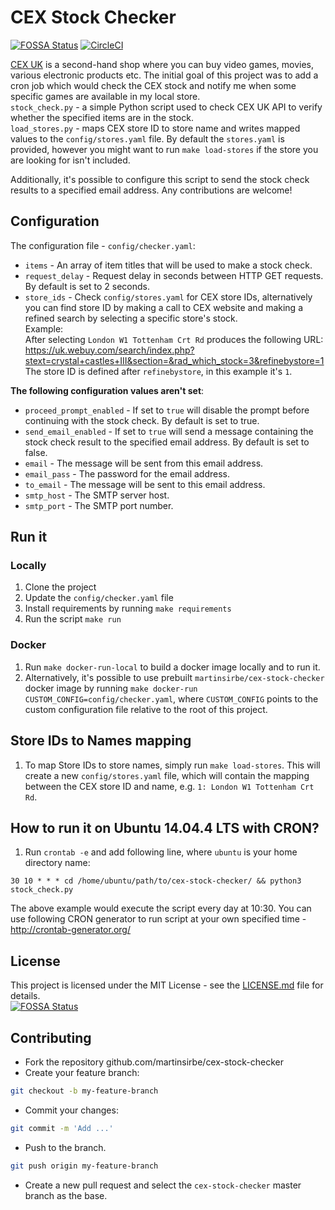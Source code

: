 # CEX Stock Checker

[![FOSSA Status](https://app.fossa.com/api/projects/git%2Bgithub.com%2Fmartinsirbe%2Fcex-stock-checker.svg?type=shield)](https://app.fossa.com/projects/git%2Bgithub.com%2Fmartinsirbe%2Fcex-stock-checker?ref=badge_shield) 
[![CircleCI](https://circleci.com/gh/martinsirbe/cex-stock-checker.svg?style=svg)](https://circleci.com/gh/martinsirbe/cex-stock-checker)  

[CEX UK](CEX) is a second-hand shop where you can buy video games, movies, various electronic products etc. 
The initial goal of this project was to add a cron job which would check the CEX stock and notify me when 
some specific games are available in my local store.  
`stock_check.py` - a simple Python script used to check CEX UK API to verify whether the specified items are in the stock.  
`load_stores.py` - maps CEX store ID to store name and writes mapped values to the `config/stores.yaml` file. By default the `stores.yaml` 
is provided, however you might want to run `make load-stores` if the store you are looking for isn't included.  

Additionally, it's possible to configure this script to send the stock check results to a specified email address. 
Any contributions are welcome!

## Configuration
The configuration file - `config/checker.yaml`:  
- `items` - An array of item titles that will be used to make a stock check.
- `request_delay` - Request delay in seconds between HTTP GET requests. By default is set to 2 seconds.
- `store_ids` - Check `config/stores.yaml` for CEX store IDs, alternatively you can find store ID by making 
a call to CEX website and making a refined search by selecting a specific store's stock.  
Example:  
After selecting `London W1 Tottenham Crt Rd` produces the following URL:  
https://uk.webuy.com/search/index.php?stext=crystal+castles+III&section=&rad_which_stock=3&refinebystore=1  
The store ID is defined after `refinebystore`, in this example it's `1`.  

**The following configuration values aren't set**:
- `proceed_prompt_enabled` - If set to `true` will disable the prompt before continuing with the stock check. By default is set to true.
- `send_email_enabled` - If set to `true` will send a message containing the stock check result to the specified email address. By default is set to false.
- `email` - The message will be sent from this email address.
- `email_pass` - The password for the email address.
- `to_email` - The message will be sent to this email address.
- `smtp_host` - The SMTP server host.
- `smtp_port` - The SMTP port number.

## Run it
### Locally
1. Clone the project
2. Update the `config/checker.yaml` file
3. Install requirements by running `make requirements`
4. Run the script `make run`

### Docker
1. Run `make docker-run-local` to build a docker image locally and to run it.  
2. Alternatively, it's possible to use prebuilt `martinsirbe/cex-stock-checker` docker image by 
running `make docker-run CUSTOM_CONFIG=config/checker.yaml`, where `CUSTOM_CONFIG` points to the custom 
configuration file relative to the root of this project.

## Store IDs to Names mapping
1. To map Store IDs to store names, simply run `make load-stores`. This will create a new `config/stores.yaml` file, 
which will contain the mapping between the CEX store ID and name, e.g. `1: London W1 Tottenham Crt Rd`.

## How to run it on Ubuntu 14.04.4 LTS with CRON?
1. Run `crontab -e` and add following line, where `ubuntu` is your home directory name:
```
30 10 * * * cd /home/ubuntu/path/to/cex-stock-checker/ && python3 stock_check.py
```
The above example would execute the script every day at 10:30.
You can use following CRON generator to run script at your own specified time - http://crontab-generator.org/

## License
This project is licensed under the MIT License - see the [LICENSE.md](LICENSE.md) file for details.  
[![FOSSA Status](https://app.fossa.com/api/projects/git%2Bgithub.com%2Fmartinsirbe%2Fcex-stock-checker.svg?type=large)](https://app.fossa.com/projects/git%2Bgithub.com%2Fmartinsirbe%2Fcex-stock-checker?ref=badge_large)

## Contributing
* Fork the repository github.com/martinsirbe/cex-stock-checker
* Create your feature branch:
```bash
git checkout -b my-feature-branch
```
* Commit your changes:
```bash
git commit -m 'Add ...'
```
* Push to the branch.
```bash
git push origin my-feature-branch
```
* Create a new pull request and select the `cex-stock-checker` master branch as the base.

[CEX]: https://uk.webuy.com/

